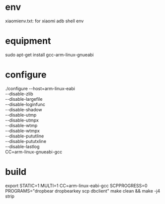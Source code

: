 # env
xiaomienv.txt: for xiaomi adb shell env

# equipment
sudo apt-get install gcc-arm-linux-gnueabi

# configure
./configure --host=arm-linux-eabi \
    --disable-zlib \
    --disable-largefile \
    --disable-loginfunc \
    --disable-shadow \
    --disable-utmp \
    --disable-utmpx \
    --disable-wtmp \
    --disable-wtmpx \
    --disable-pututline \
    --disable-pututxline \
    --disable-lastlog \
    CC=arm-linux-gnueabi-gcc

# build
export STATIC=1 MULTI=1 CC=arm-linux-eabi-gcc SCPPROGRESS=0 PROGRAMS="dropbear dropbearkey scp dbclient"
make clean && make -j4 strip
